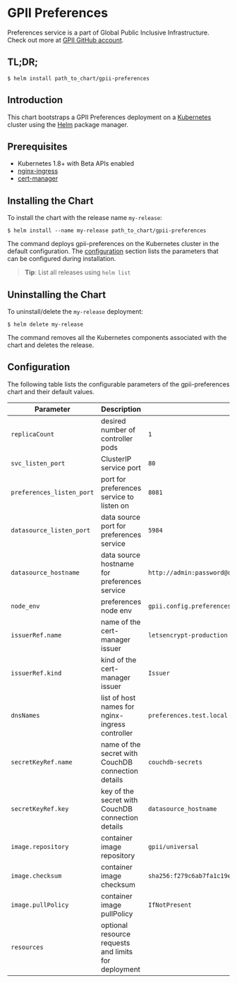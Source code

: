 # GPII Preferences

Preferences service is a part of Global Public Inclusive Infrastructure.
Check out more at [GPII GitHub account](https://github.com/gpii).

## TL;DR;

```console
$ helm install path_to_chart/gpii-preferences
```

## Introduction

This chart bootstraps a GPII Preferences deployment on a [Kubernetes](http://kubernetes.io) cluster using the [Helm](https://helm.sh) package manager.

## Prerequisites
  - Kubernetes 1.8+ with Beta APIs enabled
  - [nginx-ingress](https://github.com/kubernetes/charts/tree/master/stable/nginx-ingress)
  - [cert-manager](https://github.com/kubernetes/charts/tree/master/stable/cert-manager)

## Installing the Chart

To install the chart with the release name `my-release`:

```console
$ helm install --name my-release path_to_chart/gpii-preferences
```

The command deploys gpii-preferences on the Kubernetes cluster in the default configuration. The [configuration](#configuration) section lists the parameters that can be configured during installation.

> **Tip**: List all releases using `helm list`

## Uninstalling the Chart

To uninstall/delete the `my-release` deployment:

```console
$ helm delete my-release
```

The command removes all the Kubernetes components associated with the chart and deletes the release.

## Configuration

The following table lists the configurable parameters of the gpii-preferences chart and their default values.

Parameter | Description | Default
--- | --- | ---
`replicaCount` | desired number of controller pods | `1`
`svc_listen_port` | ClusterIP service port | `80`
`preferences_listen_port` | port for preferences service to listen on | `8081`
`datasource_listen_port` | data source port for preferences service | `5984`
`datasource_hostname` | data source hostname for preferences service | `http://admin:password@couchdb-svc-couchdb.gpii.svc.cluster.local`
`node_env` | preferences node env | `gpii.config.preferencesServer.standalone.production`
`issuerRef.name` | name of the cert-manager issuer | `letsencrypt-production`
`issuerRef.kind` | kind of the cert-manager issuer | `Issuer`
`dnsNames` | list of host names for nginx-ingress controller | `preferences.test.local`
`secretKeyRef.name` | name of the secret with CouchDB connection details | `couchdb-secrets`
`secretKeyRef.key` | key of the secret with CouchDB connection details | `datasource_hostname`
`image.repository` | container image repository | `gpii/universal`
`image.checksum` | container image checksum | `sha256:f279c6ab7fa1c19e5f358a6a3d87a970eaf8d615c8b6181851fa086b6229b3a1`
`image.pullPolicy` | container image pullPolicy | `IfNotPresent`
`resources` | optional resource requests and limits for deployment |

